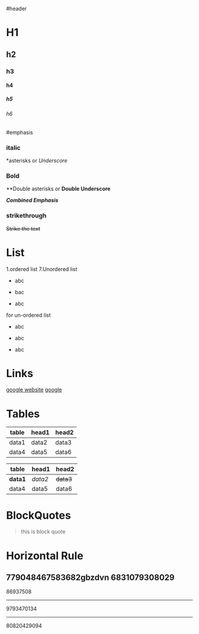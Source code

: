 #header
# H1
## h2
### h3
#### h4
##### h5
###### h6


#emphasis
### italic
*asterisks or _Underscore_
### Bold
**Double asterisks or __Double Underscore__

*__Combined Emphasis__*

### strikethrough
~~Strike the text~~

# List
1.ordered list
7.Unordered list
  - abc
  * bac
  + abc
  
for un-ordered list
- abc
* abc
+ abc


# Links
[google website](url)
[google](www.google.com)


# Tables
| table | head1 | head2|
|----|----|----|
| data1 | data2 | data3 |
| data4 | data5 | data6 |

table | head1 | head2
----|----|----
**data1** | _data2_ | ~~data3~~
data4 | data5 | data6

# BlockQuotes
> this is block quote

# Horizontal Rule
779048467583682gbzdvn
6831079308029
-----

86937508
*****
9793470134
_____
80820429094

